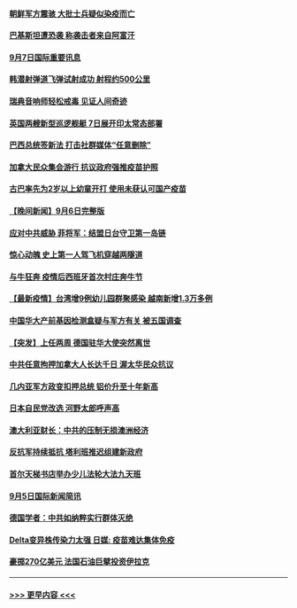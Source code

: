 #### [朝鲜军方震骇 大批士兵疑似染疫而亡](../pages/prog202/a103210076.md?t=09072151) 
#### [巴基斯坦遭恐袭 称袭击者来自阿富汗](../pages/prog202/a103210098.md?t=09072151) 
#### [9月7日国际重要讯息](../pages/prog202/a103209950.md?t=09072151) 
#### [韩潜射弹道飞弹试射成功 射程约500公里](../pages/prog202/a103209897.md?t=09072151) 
#### [瑞典音响师轻松戒毒 见证人间奇迹](../pages/prog202/a103209905.md?t=09072151) 
#### [英国两艘新型巡逻舰艇 7日展开印太常态部署](../pages/prog202/a103209823.md?t=09072151) 
#### [巴西总统签新法 打击社群媒体“任意删除”](../pages/prog202/a103209815.md?t=09072151) 
#### [加拿大民众集会游行 抗议政府强推疫苗护照](../pages/prog202/a103209555.md?t=09072151) 
#### [古巴率先为2岁以上幼童开打 使用未获认可国产疫苗](../pages/prog202/a103209729.md?t=09072151) 
#### [【晚间新闻】9月6日完整版](../pages/prog202/a103209583.md?t=09072151) 
#### [应对中共威胁 菲将军：结盟日台守卫第一岛链](../pages/prog202/a103209538.md?t=09072151) 
#### [惊心动魄 史上第一人驾飞机穿越两隧道](../pages/prog202/a103209438.md?t=09072151) 
#### [与牛狂奔 疫情后西班牙首次村庄奔牛节](../pages/prog202/a103209436.md?t=09072151) 
#### [【最新疫情】台湾增9例幼儿园群聚感染 越南新增1.3万多例](../pages/prog202/a103209416.md?t=09072151) 
#### [中国华大产前基因检测盒疑与军方有关 被五国调查](../pages/prog202/a103209324.md?t=09072151) 
#### [【突发】上任两周 德国驻华大使突然离世](../pages/prog202/a103209311.md?t=09072151) 
#### [中共任意拘押加拿大人长达千日 渥太华民众抗议](../pages/prog202/a103209290.md?t=09072151) 
#### [几内亚军方政变扣押总统 铝价升至十年新高](../pages/prog202/a103209240.md?t=09072151) 
#### [日本自民党改选 河野太郎呼声高](../pages/prog202/a103209238.md?t=09072151) 
#### [澳大利亚财长：中共的压制无损澳洲经济](../pages/prog202/a103209152.md?t=09072151) 
#### [反抗军持续抵抗 塔利班推迟组建新政府](../pages/prog202/a103209170.md?t=09072151) 
#### [首尔天梯书店举办少儿法轮大法九天班](../pages/prog202/a103209116.md?t=09072151) 
#### [9月5日国际新闻简讯](../pages/prog202/a103209039.md?t=09072151) 
#### [德国学者：中共如纳粹实行群体灭绝](../pages/prog202/a103209091.md?t=09072151) 
#### [Delta变异株传染力太强 日媒: 疫苗难达集体免疫](../pages/prog202/a103209025.md?t=09072151) 
#### [豪掷270亿美元 法国石油巨擘投资伊拉克](../pages/prog202/a103208975.md?t=09072151) 

----
#### [ >>> 更早内容 <<< ](../indexes/prog202-earlier.md)

